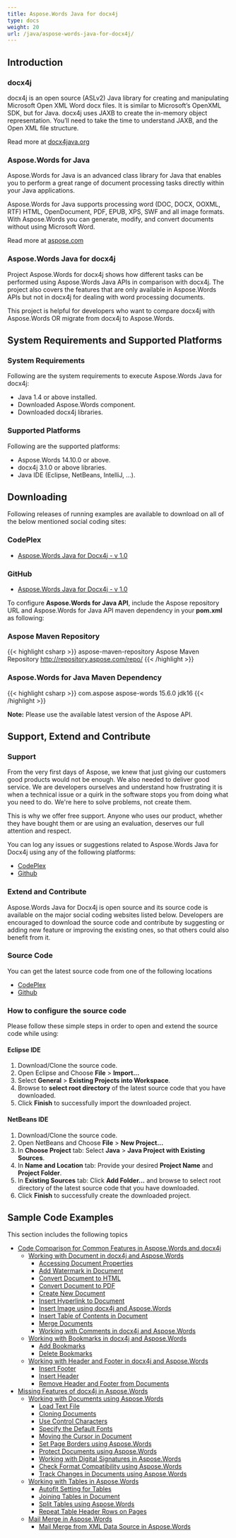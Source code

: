 ```yaml
---
title: Aspose.Words Java for docx4j
type: docs
weight: 20
url: /java/aspose-words-java-for-docx4j/
---
```


## **Introduction**
### **docx4j**
docx4j is an open source (ASLv2) Java library for creating and manipulating Microsoft Open XML Word docx files.
It is similar to Microsoft’s OpenXML SDK, but for Java. docx4j uses JAXB to create the in-memory object representation.
You’ll need to take the time to understand JAXB, and the Open XML file structure.

Read more at [docx4java.org](http://www.docx4java.org/trac/docx4j)
### **Aspose.Words for Java**
Aspose.Words for Java is an advanced class library for Java that enables you to perform a great range of document processing tasks directly within your Java applications.

Aspose.Words for Java supports processing word (DOC, DOCX, OOXML, RTF) HTML, OpenDocument, PDF, EPUB, XPS, SWF and all image formats. With Aspose.Words you can generate, modify, and convert documents without using Microsoft Word.

Read more at [aspose.com](http://www.aspose.com/java/word-component.aspx)
### **Aspose.Words Java for docx4j**
Project Aspose.Words for docx4j shows how different tasks can be performed using Aspose.Words Java APIs in comparison with docx4j. The project also covers the features that are only available in Aspose.Words APIs but not in docx4j for dealing with word processing documents.

This project is helpful for developers who want to compare docx4j with Aspose.Words OR migrate from docx4j to Aspose.Words.
## **System Requirements and Supported Platforms**
### **System Requirements**
Following are the system requirements to execute Aspose.Words Java for docx4j:

- Java 1.4 or above installed.
- Downloaded Aspose.Words component.
- Downloaded docx4j libraries.
### **Supported Platforms**
Following are the supported platforms:

- Aspose.Words 14.10.0 or above.
- docx4j 3.1.0 or above libraries.
- Java IDE (Eclipse, NetBeans, IntelliJ, ...).
## **Downloading**
Following releases of running examples are available to download on all of the below mentioned social coding sites:
### **CodePlex**
- [Aspose.Words Java for Docx4j - v 1.0](https://aspose-wordsjavadocx4j.codeplex.com/releases/view/618874)
### **GitHub**
- [Aspose.Words Java for Docx4j - v 1.0](https://github.com/aspose-words/Aspose.Words-for-Java/releases/tag/Aspose.Words_Java_for_Docx4j-v1.0.0)

To configure **Aspose.Words for Java API**, include the Aspose repository URL and Aspose.Words for Java API maven dependency in your **pom.xml** as following:
### **Aspose Maven Repository**
{{< highlight csharp >}}
<repositories>
    <repository>
        <id>aspose-maven-repository</id>
        <name>Aspose Maven Repository</name>
        <url>http://repository.aspose.com/repo/</url>
    </repository>
</repositories>
{{< /highlight >}}
### **Aspose.Words for Java Maven Dependency**
{{< highlight csharp >}}
<dependency>
    <groupId>com.aspose</groupId>
    <artifactId>aspose-words</artifactId>
    <version>15.6.0</version>
    <classifier>jdk16</classifier>
</dependency>
{{< /highlight >}}

**Note:** Please use the available latest version of the Aspose API.
## **Support, Extend and Contribute**
### **Support**
From the very first days of Aspose, we knew that just giving our customers good products would not be enough. We also needed to deliver good service. We are developers ourselves and understand how frustrating it is when a technical issue or a quirk in the software stops you from doing what you need to do. We're here to solve problems, not create them.

This is why we offer free support. Anyone who uses our product, whether they have bought them or are using an evaluation, deserves our full attention and respect.

You can log any issues or suggestions related to Aspose.Words Java for Docx4j using any of the following platforms:

- [CodePlex](https://aspose-wordsjavadocx4j.codeplex.com/workitem/list/basic)
- [Github](https://github.com/aspose-words/Aspose.Words-for-Java/issues)
### **Extend and Contribute**
Aspose.Words Java for Docx4j is open source and its source code is available on the major social coding websites listed below. Developers are encouraged to download the source code and contribute by suggesting or adding new feature or improving the existing ones, so that others could also benefit from it.
### **Source Code**
You can get the latest source code from one of the following locations

- [CodePlex](https://aspose-wordsjavadocx4j.codeplex.com/SourceControl/latest)
- [Github](https://github.com/aspose-words/Aspose.Words-for-Java/tree/master/Plugins/Aspose.Words-for-Java_for_Docx4j)
### **How to configure the source code**
Please follow these simple steps in order to open and extend the source code while using:
#### **Eclipse IDE**
1. Download/Clone the source code.
1. Open Eclipse and Choose **File** > **Import...**
1. Select **General** > **Existing Projects into Workspace**.
1. Browse to **select root directory** of the latest source code that you have downloaded.
1. Click **Finish** to successfully import the downloaded project.
#### **NetBeans IDE**
1. Download/Clone the source code.
1. Open NetBeans and Choose **File** > **New Project...**
1. In **Choose Project** tab: Select **Java** > **Java Project with Existing Sources**.
1. In **Name and Location** tab: Provide your desired **Project Name** and **Project Folder**.
1. In **Existing Sources** tab: Click **Add Folder...** and browse to select root directory of the latest source code that you have downloaded.
1. Click **Finish** to successfully create the downloaded project.
## **Sample Code Examples**
This section includes the following topics

- [Code Comparison for Common Features in Aspose.Words and docx4j](https://docs.aspose.com/words/java/code-comparison-for-common-features-in-aspose-words-and-docx4j/)
  - [Working with Document in docx4j and Aspose.Words](https://docs.aspose.com/words/java/working-with-document-in-docx4j-and-aspose-words/)
    - [Accessing Document Properties](https://docs.aspose.com/words/java/accessing-document-properties/)
    - [Add Watermark in Document](https://docs.aspose.com/words/java/add-watermark-in-document/)
    - [Convert Document to HTML](https://docs.aspose.com/words/java/convert-document-to-html/)
    - [Convert Document to PDF](https://docs.aspose.com/words/java/convert-document-to-pdf/)
    - [Create New Document](https://docs.aspose.com/words/java/create-new-document/)
    - [Insert Hyperlink to Document](https://docs.aspose.com/words/java/insert-hyperlink-to-document/)
    - [Insert Image using docx4j and Aspose.Words](https://docs.aspose.com/words/java/insert-image-using-docx4j-and-aspose-words/)
    - [Insert Table of Contents in Document](https://docs.aspose.com/words/java/insert-table-of-contents-in-document/)
    - [Merge Documents](https://docs.aspose.com/words/java/merge-documents/)
    - [Working with Comments in docx4j and Aspose.Words](https://docs.aspose.com/words/java/working-with-comments-in-docx4j-and-aspose-words/)
  - [Working with Bookmarks in docx4j and Aspose.Words](https://docs.aspose.com/words/java/working-with-bookmarks-in-docx4j-and-aspose-words/)
    - [Add Bookmarks](https://docs.aspose.com/words/java/add-bookmarks/)
    - [Delete Bookmarks](https://docs.aspose.com/words/java/delete-bookmarks/)
  - [Working with Header and Footer in docx4j and Aspose.Words](https://docs.aspose.com/words/java/working-with-header-and-footer-in-docx4j-and-aspose-words/)
    - [Insert Footer](https://docs.aspose.com/words/java/insert-footer/)
    - [Insert Header](https://docs.aspose.com/words/java/insert-header/)
    - [Remove Header and Footer from Documents](https://docs.aspose.com/words/java/remove-header-and-footer-from-documents/)
- [Missing Features of docx4j in Aspose.Words](https://docs.aspose.com/words/java/missing-features-of-docx4j-in-aspose-words/)
  - [Working with Documents using Aspose.Words](https://docs.aspose.com/words/java/working-with-documents-using-aspose-words/)
    - [Load Text File](https://docs.aspose.com/words/java/load-text-file/)
    - [Cloning Documents](https://docs.aspose.com/words/java/cloning-documents/)
    - [Use Control Characters](https://docs.aspose.com/words/java/use-control-characters/)
    - [Specify the Default Fonts](https://docs.aspose.com/words/java/specify-the-default-fonts/)
    - [Moving the Cursor in Document](https://docs.aspose.com/words/java/moving-the-cursor-in-document/)
    - [Set Page Borders using Aspose.Words](https://docs.aspose.com/words/java/set-page-borders-using-aspose-words/)
    - [Protect Documents using Aspose.Words](https://docs.aspose.com/words/java/protect-documents-using-aspose-words/)
    - [Working with Digital Signatures in Aspose.Words](https://docs.aspose.com/words/java/working-with-digital-signatures-in-aspose-words/)
    - [Check Format Compatibility using Aspose.Words](https://docs.aspose.com/words/java/check-format-compatibility-using-aspose-words/)
    - [Track Changes in Documents using Aspose.Words](https://docs.aspose.com/words/java/track-changes-in-documents-using-aspose-words/)
  - [Working with Tables in Aspose.Words](https://docs.aspose.com/words/java/working-with-tables-in-aspose-words/)
    - [Autofit Setting for Tables](https://docs.aspose.com/words/java/autofit-setting-for-tables/)
    - [Joining Tables in Document](https://docs.aspose.com/words/java/joining-tables-in-document/)
    - [Split Tables using Aspose.Words](https://docs.aspose.com/words/java/split-tables-using-aspose-words/)
    - [Repeat Table Header Rows on Pages](https://docs.aspose.com/words/java/repeat-table-header-rows-on-pages/)
  - [Mail Merge in Aspose.Words](https://docs.aspose.com/words/java/mail-merge-in-aspose-words/)
    - [Mail Merge from XML Data Source in Aspose.Words](https://docs.aspose.com/words/java/mail-merge-from-xml-data-source-in-aspose-words/)
